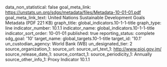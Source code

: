 data_non_statistical: false
goal_meta_link: https://unstats.un.org/sdgs/metadata/files/Metadata-10-01-01.pdf
goal_meta_link_text: United Nations Sustainable Development Goals Metadata (PDF 221
  KB)
graph_title: global_indicators.10-1-1-title
graph_type: line
indicator_number: 10.1.1
indicator_name: global_indicators.10-1-1-title
indicator_sort_order: 10-01-01
published: true
reporting_status: complete
sdg_goal: '10'
target_name: global_targets.10-1-title
target_id: '10.1'
un_custodian_agency: World Bank (WB)
un_designated_tier: 2
source_organization_1: 
source_url: 
source_url_text_1: http://www.pioj.gov.jm/
source_release_date_1: 
source_contact_1: 
source_periodicity_1: Annually
source_other_info_1: Proxy Indicator 10.1.1
